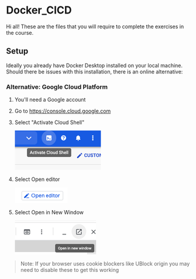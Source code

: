 # Docker_CICD

Hi all!  These are the files that you will require to complete the exercises in the course.

## Setup

Ideally you already have Docker Desktop installed on your local machine.  Should there be 
issues with this installation, there is an online alternative:

### Alternative: Google Cloud Platform

1. You'll need a Google account

2. Go to https://console.cloud.google.com

3. Select "Activate Cloud Shell"

   ![image-20210428212555874](images/README/image-20210428212555874.png)

4. Select Open editor

   ![image-20210428212731166](images/README/image-20210428212731166.png)

5. Select Open in New Window

   ![image-20210428212837270](images/README/image-20210428212837270.png)

> Note: If your browser uses cookie blockers like UBlock origin you may need to disable these to get this working

